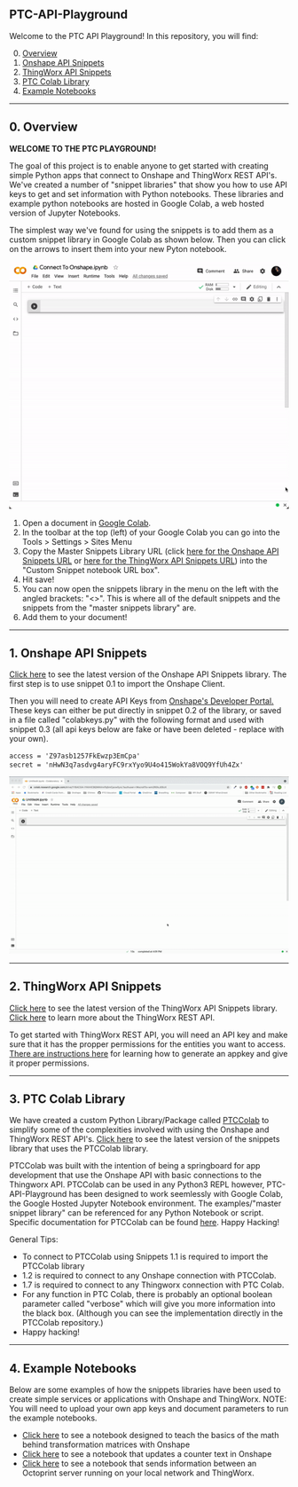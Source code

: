 ## PTC-API-Playground

Welcome to the PTC API Playground! In this repository, you will find:

0. [Overview](https://github.com/PTC-Education/PTC-API-Playground#0-overview)
1. [Onshape API Snippets](https://github.com/PTC-Education/PTC-API-Playground#1-onshape-api-snippets)
2. [ThingWorx API Snippets](https://github.com/PTC-Education/PTC-API-Playground#2-thingworx-api-snippets)
3. [PTC Colab Library](https://github.com/PTC-Education/PTC-API-Playground#3-PTCColab-library)
4. [Example Notebooks](https://github.com/PTC-Education/PTC-API-Playground#4-example-notebooks)

---

## 0. Overview
**WELCOME TO THE PTC PLAYGROUND!**

The goal of this project is to enable anyone to get started with creating simple Python apps that connect to Onshape and ThingWorx REST API's. We've created a number of "snippet libraries" that show you how to use API keys to get and set information with Python notebooks. These libraries and example python notebooks are hosted in Google Colab, a web hosted version of Jupyter Notebooks.

The simplest way we've found for using the snippets is to add them as a custom snippet library in Google Colab as shown below. Then you can click on the arrows to insert them into your new Pyton notebook.

![Snippets Gif](./assets/add-snippets.gif)

1. Open a document in [Google Colab](https://colab.research.google.com/). 
2. In the toolbar at the top (left) of your Google Colab you can go into the Tools > Settings > Sites Menu
3. Copy the Master Snippets Library URL (click [here for the Onshape API Snippets URL](https://colab.research.google.com/github/PTC-Education/PTC-API-Playground/blob/main/Onshape_API_Snippets.ipynb) or [here for the ThingWorx API Snippets URL](https://colab.research.google.com/github/PTC-Education/PTC-API-Playground/blob/main/ThingWorx_API_Snippets.ipynb)) into the "Custom Snippet notebook URL box".
4. Hit save!
5. You can now open the snippets library in the menu on the left with the angled brackets: "<>". This is where all of the default snippets and the snippets from the "master snippets library" are.
6. Add them to your document!

--- 

## 1. Onshape API Snippets
[Click here](https://colab.research.google.com/github/PTC-Education/PTC-API-Playground/blob/main/Onshape_API_Snippets.ipynb) to see the latest version of the Onshape API Snippets library. The first step is to use snippet 0.1 to import the Onshape Client.

Then you will need to create API Keys from [Onshape's Developer Portal.](https://dev-portal.onshape.com/) These keys can either be put directly in snippet 0.2 of the library, or saved in a file called "colabkeys.py" with the following format and used with snippet 0.3 (all api keys below are fake or have been deleted - replace with your own).

    access = 'Z97asb1257FkEwzp3EmCpa'
    secret = 'nHwN3q7asdvg4aryFC9rxYyo9U4o415WokYa8VOQ9YfUh4Zx'

![Add Keys File](./assets/Onshape_API_Snippets_Connect.gif)

--- 

## 2. ThingWorx API Snippets

[Click here](https://colab.research.google.com/github/PTC-Education/PTC-API-Playground/blob/main/ThingWorx_API_Snippets.ipynb) to see the latest version of the ThingWorx API Snippets library. [Click here](http://support.ptc.com/help/thingworx_hc/thingworx_8_hc/en/index.html#page/ThingWorx/Help/REST_API/ThingWorxRESTAPI.html) to learn more about the ThingWorx REST API.

To get started with ThingWorx REST API, you will need an API key and make sure that it has the propper permissions for the entities you want to access. [There are instructions here](https://support.ptc.com/help/thingworx_hc/thingworx_8_hc/en/index.html#page/ThingWorx/Help/Composer/Security/ApplicationKeys/ApplicationKeys.html) for learning how to generate an appkey and give it proper permissions.

---

## 3. PTC Colab Library

We have created a custom Python Library/Package called [PTCColab](https://github.com/PTC-Education/PTCColab) to simplify some of the complexities involved with using the Onshape and ThingWorx REST API's. [Click here](https://github.com/PTC-Education/PTC-API-Playground/blob/main/PTCColab_API_Snippets.ipynb) to see the latest version of the snippets library that uses the PTCColab library.

PTCColab was built with the intention of being a springboard for app development that use the Onshape API with basic connections to the Thingworx API. PTCColab can be used in any Python3 REPL however, PTC-API-Playground has been designed to work seemlessly with Google Colab, the Google Hosted Jupyter Notebook environment. The examples/"master snippet library" can be referenced for any Python Notebook or script. Specific documentation for PTCColab can be found [here](https://github.com/PTC-Education/PTCColab#table-of-contents). Happy Hacking!

General Tips:
- To connect to PTCColab using Snippets 1.1 is required to import the PTCColab library
- 1.2 is required to connect to any Onshape connection with PTCColab.
- 1.7 is required to connect to any Thingworx connection with PTC Colab.
- For any function in PTC Colab, there is probably an optional boolean parameter called "verbose" which will give you more information into the black box. (Although you can see the implementation directly in the PTCColab repository.)
- Happy hacking!

---

## 4. Example Notebooks

Below are some examples of how the snippets libraries have been used to create simple services or applications with Onshape and ThingWorx. NOTE: You will need to upload your own app keys and document parameters to run the example notebooks.

- [Click here](https://colab.research.google.com/github/PTC-Education/PTC-API-Playground/blob/main/Transformation_Matrices_Lesson.ipynb) to see a notebook designed to teach the basics of the math behind transformation matrices with Onshape
- [Click here](https://colab.research.google.com/github/PTC-Education/PTC-API-Playground/blob/main/Onshape_Countdown_DX_in_Education_Summit.ipynb) to see a notebook that updates a counter text in Onshape
- [Click here](https://colab.research.google.com/github/PTC-Education/PTC-API-Playground/blob/main/Octoprint_ThingWorx.ipynb) to see a notebook that sends information between an Octoprint server running on your local network and ThingWorx.
